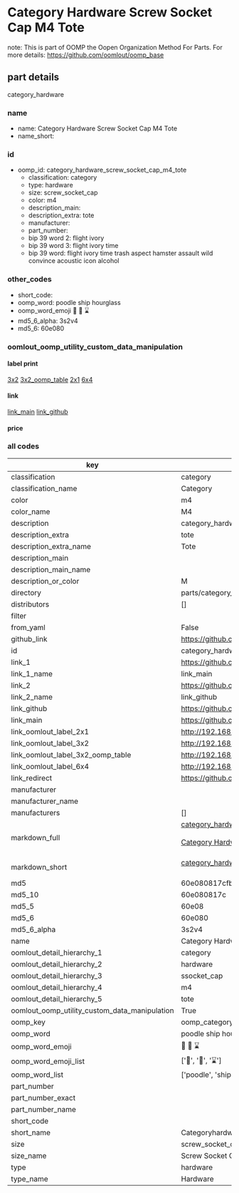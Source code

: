 # Category Hardware Screw Socket Cap M4 Tote  

note: This is part of OOMP the Oopen Organization Method For Parts. For more details: https://github.com/oomlout/oomp_base

##  part details
  



category_hardware



### name
* name: Category Hardware Screw Socket Cap M4 Tote
* name_short: 
### id
* oomp_id: category_hardware_screw_socket_cap_m4_tote
  * classification: category
  * type: hardware
  * size: screw_socket_cap
  * color: m4
  * description_main: 
  * description_extra: tote
  * manufacturer: 
  * part_number: 
  * bip 39 word 2: flight ivory
  * bip 39 word 3: flight ivory time
  * bip 39 word: flight ivory time trash aspect hamster assault wild convince acoustic icon alcohol

### other_codes
* short_code: 
* oomp_word: poodle ship hourglass
* oomp_word_emoji :poodle: :ship: :hourglass:
* md5_6_alpha: 3s2v4
* md5_6: 60e080






### oomlout_oomp_utility_custom_data_manipulation
#### label print
[3x2](http://192.168.1.245:1112/?label=oomp%203s2v4)
[3x2_oomp_table](http://192.168.1.108:1112/?label=oomp%203s2v4)
[2x1](http://192.168.1.242:1112/?label=oomp%203s2v4)
[6x4](http://192.168.1.55:1112/?label=oomp%203s2v4)    

#### link

[link_main](https://github.com/oomlout/oomlout_oomp_version_1_messy/tree/main/parts/category_hardware_screw_socket_cap_m4_tote) [link_github](https://github.com/oomlout/oomlout_oomp_version_1_messy/tree/main/parts/category_hardware_screw_socket_cap_m4_tote)                             

#### price







### all codes 
| key | value |  
| --- | --- |  
| classification | category |  
| classification_name | Category |  
| color | m4 |  
| color_name | M4 |  
| description | category_hardware |  
| description_extra | tote |  
| description_extra_name | Tote |  
| description_main |  |  
| description_main_name |  |  
| description_or_color | M  |  
| directory | parts/category_hardware_screw_socket_cap_m4_tote |  
| distributors | [] |  
| filter |  |  
| from_yaml | False |  
| github_link | https://github.com/oomlout/oomlout_oomp_part_src/tree/main/parts/category_hardware_screw_socket_cap_m4_tote |  
| id | category_hardware_screw_socket_cap_m4_tote |  
| link_1 | https://github.com/oomlout/oomlout_oomp_version_1_messy/tree/main/parts/category_hardware_screw_socket_cap_m4_tote |  
| link_1_name | link_main |  
| link_2 | https://github.com/oomlout/oomlout_oomp_version_1_messy/tree/main/parts/category_hardware_screw_socket_cap_m4_tote |  
| link_2_name | link_github |  
| link_github | https://github.com/oomlout/oomlout_oomp_version_1_messy/tree/main/parts/category_hardware_screw_socket_cap_m4_tote |  
| link_main | https://github.com/oomlout/oomlout_oomp_version_1_messy/tree/main/parts/category_hardware_screw_socket_cap_m4_tote |  
| link_oomlout_label_2x1 | http://192.168.1.242:1112/?label=oomp%203s2v4 |  
| link_oomlout_label_3x2 | http://192.168.1.245:1112/?label=oomp%203s2v4 |  
| link_oomlout_label_3x2_oomp_table | http://192.168.1.108:1112/?label=oomp%203s2v4 |  
| link_oomlout_label_6x4 | http://192.168.1.55:1112/?label=oomp%203s2v4 |  
| link_redirect | https://github.com/oomlout/oomlout_oomp_version_1_messy/tree/main/parts/category_hardware_screw_socket_cap_m4_tote |  
| manufacturer |  |  
| manufacturer_name |  |  
| manufacturers | [] |  
| markdown_full | [category_hardware_screw_socket_cap_m4_tote](none)<br>[](none)<br>[Category Hardware Screw Socket Cap M4 Tote](none)<br><br> |  
| markdown_short | [category_hardware_screw_socket_cap_m4_tote](none)<br><br> |  
| md5 | 60e080817cfb01b1a286be77c49dbac7 |  
| md5_10 | 60e080817c |  
| md5_5 | 60e08 |  
| md5_6 | 60e080 |  
| md5_6_alpha | 3s2v4 |  
| name | Category Hardware Screw Socket Cap M4 Tote |  
| oomlout_detail_hierarchy_1 | category |  
| oomlout_detail_hierarchy_2 | hardware |  
| oomlout_detail_hierarchy_3 | ssocket_cap |  
| oomlout_detail_hierarchy_4 | m4 |  
| oomlout_detail_hierarchy_5 | tote |  
| oomlout_oomp_utility_custom_data_manipulation | True |  
| oomp_key | oomp_category_hardware_screw_socket_cap_m4_tote |  
| oomp_word | poodle ship hourglass |  
| oomp_word_emoji | :poodle: :ship: :hourglass: |  
| oomp_word_emoji_list | [':poodle:', ':ship:', ':hourglass:'] |  
| oomp_word_list | ['poodle', 'ship', 'hourglass'] |  
| part_number |  |  
| part_number_exact |  |  
| part_number_name |  |  
| short_code |  |  
| short_name | Categoryhardware |  
| size | screw_socket_cap |  
| size_name | Screw Socket Cap |  
| type | hardware |  
| type_name | Hardware |  
